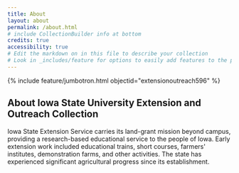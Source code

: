 ```yaml
---
title: About
layout: about
permalink: /about.html
# include CollectionBuilder info at bottom
credits: true
accessibility: true
# Edit the markdown on in this file to describe your collection
# Look in _includes/feature for options to easily add features to the page
---
```


{% include feature/jumbotron.html objectid="extensionoutreach596" %}

## About Iowa State University Extension and Outreach Collection

Iowa State Extension Service carries its land-grant mission beyond campus, providing a research-based educational service to the people of Iowa. Early extension work included educational trains, short courses, farmers' institutes, demonstration farms, and other activities. The state has experienced significant agricultural progress since its establishment.
